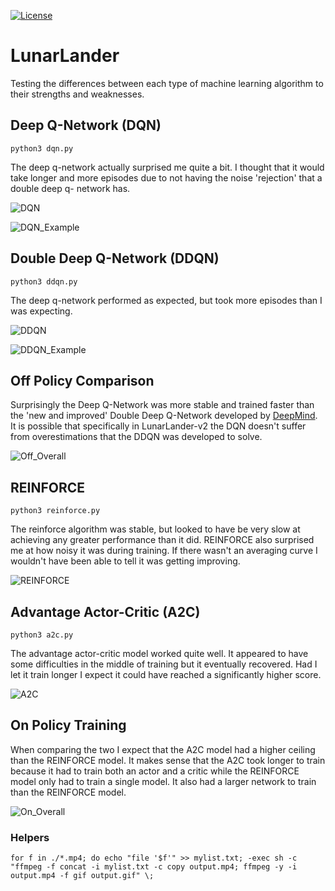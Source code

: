[![License](https://img.shields.io/cran/l/devtools)](LICENSE)
# LunarLander

Testing the differences between each type of machine learning algorithm to their strengths and weaknesses.

## Deep Q-Network (DQN)

    python3 dqn.py

The deep q-network actually surprised me quite a bit.  I thought that it would take longer and more episodes due to not having the noise 'rejection' that a double deep q- network has.

![DQN](LunarLander_DQN.png)

![DQN_Example](LunarLander_DQN/output.gif)

## Double Deep Q-Network (DDQN)

    python3 ddqn.py

The deep q-network performed as expected, but took more episodes than I was expecting.

![DDQN](LunarLander_DoubleDQN.png)

![DDQN_Example](LunarLander_DoubleDQN/output.gif)

## Off Policy Comparison

Surprisingly the Deep Q-Network was more stable and trained faster than the 'new and improved' Double Deep Q-Network developed by [DeepMind](https://arxiv.org/pdf/1509.06461.pdf).  It is possible that specifically in LunarLander-v2 the DQN doesn't suffer from overestimations that the DDQN was developed to solve.

![Off_Overall](off_policy_analysis.png)

## REINFORCE

    python3 reinforce.py

The reinforce algorithm was stable, but looked to have be very slow at achieving any greater performance than it did.  REINFORCE also surprised me at how noisy it was during training.  If there wasn't an averaging curve I wouldn't have been able to tell it was getting improving.

![REINFORCE](LunarLander_Reinforce.png)

## Advantage Actor-Critic (A2C)

    python3 a2c.py

The advantage actor-critic model worked quite well.  It appeared to have some difficulties in the middle of training but it eventually recovered.  Had I let it train longer I expect it could have reached a significantly higher score.

![A2C](LunarLander_A2C.png)

## On Policy Training

When comparing the two I expect that the A2C model had a higher ceiling than the REINFORCE model.  It makes sense that the A2C took longer to train because it had to train both an actor and a critic while the REINFORCE model only had to train a single model.  It also had a larger network to train than the REINFORCE model.

![On_Overall](on_policy_analysis.png)


### Helpers

    for f in ./*.mp4; do echo "file '$f'" >> mylist.txt; -exec sh -c "ffmpeg -f concat -i mylist.txt -c copy output.mp4; ffmpeg -y -i output.mp4 -f gif output.gif" \;
